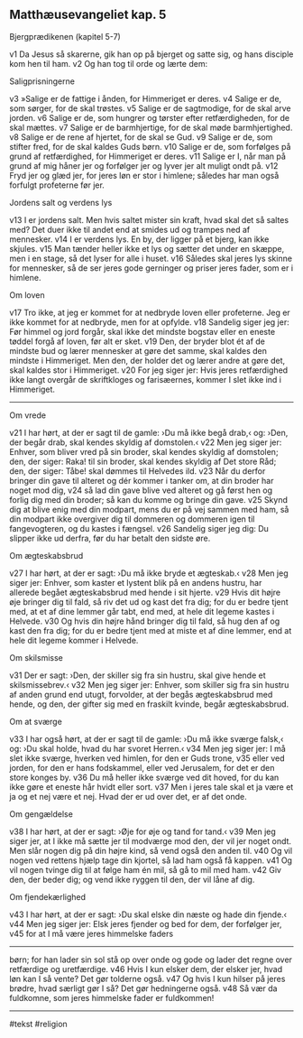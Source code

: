 ## Matthæusevangeliet kap. 5 

Bjergprædikenen (kapitel 5-7) 

v1 Da Jesus så skarerne, gik han op på bjerget og satte sig, og hans disciple kom hen til ham. v2 Og han tog til orde og lærte dem: 

Saligprisningerne 

v3 »Salige er de fattige i ånden, for Himmeriget er deres. v4 Salige er de, som sørger, for de skal trøstes. v5 Salige er de sagtmodige, for de skal arve jorden. v6 Salige er de, som hungrer og tørster efter retfærdigheden, for de skal mættes. v7 Salige er de barmhjertige, for de skal møde barmhjertighed. v8 Salige er de rene af hjertet, for de skal se Gud. v9 Salige er de, som stifter fred, for de skal kaldes Guds børn. v10 Salige er de, som forfølges på grund af retfærdighed, for Himmeriget er deres. v11 Salige er I, når man på grund af mig håner jer og forfølger jer og lyver jer alt muligt ondt på. v12 Fryd jer og glæd jer, for jeres løn er stor i himlene; således har man også forfulgt profeterne før jer. 

Jordens salt og verdens lys 

v13 I er jordens salt. Men hvis saltet mister sin kraft, hvad skal det så saltes med? Det duer ikke til andet end at smides ud og trampes ned af mennesker. v14 I er verdens lys. En by, der ligger på et bjerg, kan ikke skjules. v15 Man tænder heller ikke et lys og sætter det under en skæppe, men i en stage, så det lyser for alle i huset. v16 Således skal jeres lys skinne for mennesker, så de ser jeres gode gerninger og priser jeres fader, som er i himlene. 

Om loven 

v17 Tro ikke, at jeg er kommet for at nedbryde loven eller profeterne. Jeg er ikke kommet for at nedbryde, men for at opfylde. v18 Sandelig siger jeg jer: Før himmel og jord forgår, skal ikke det mindste bogstav eller en eneste tøddel forgå af loven, før alt er sket. v19 Den, der bryder blot ét af de mindste bud og lærer mennesker at gøre det samme, skal kaldes den mindste i Himmeriget. Men den, der holder det og lærer andre at gøre det, skal kaldes stor i Himmeriget. v20 For jeg siger jer: Hvis jeres retfærdighed ikke langt overgår de skriftkloges og farisæernes, kommer I slet ikke ind i Himmeriget. 

---

Om vrede 

v21 I har hørt, at der er sagt til de gamle: ›Du må ikke begå drab,‹ og: ›Den, der begår drab, skal kendes skyldig af domstolen.‹ v22 Men jeg siger jer: Enhver, som bliver vred på sin broder, skal kendes skyldig af domstolen; den, der siger: Raka! til sin broder, skal kendes skyldig af Det store Råd; den, der siger: Tåbe! skal dømmes til Helvedes ild. v23 Når du derfor bringer din gave til alteret og dér kommer i tanker om, at din broder har noget mod dig, v24 så lad din gave blive ved alteret og gå først hen og forlig dig med din broder; så kan du komme og bringe din gave. v25 Skynd dig at blive enig med din modpart, mens du er på vej sammen med ham, så din modpart ikke overgiver dig til dommeren og dommeren igen til fangevogteren, og du kastes i fængsel. v26 Sandelig siger jeg dig: Du slipper ikke ud derfra, før du har betalt den sidste øre. 

Om ægteskabsbrud 

v27 I har hørt, at der er sagt: ›Du må ikke bryde et ægteskab.‹ v28 Men jeg siger jer: Enhver, som kaster et lystent blik på en andens hustru, har allerede begået ægteskabsbrud med hende i sit hjerte. v29 Hvis dit højre øje bringer dig til fald, så riv det ud og kast det fra dig; for du er bedre tjent med, at et af dine lemmer går tabt, end med, at hele dit legeme kastes i Helvede. v30 Og hvis din højre hånd bringer dig til fald, så hug den af og kast den fra dig; for du er bedre tjent med at miste et af dine lemmer, end at hele dit legeme kommer i Helvede. 

Om skilsmisse 

v31 Der er sagt: ›Den, der skiller sig fra sin hustru, skal give hende et skilsmissebrev.‹ v32 Men jeg siger jer: Enhver, som skiller sig fra sin hustru af anden grund end utugt, forvolder, at der begås ægteskabsbrud med hende, og den, der gifter sig med en fraskilt kvinde, begår ægteskabsbrud. 

Om at sværge 

v33 I har også hørt, at der er sagt til de gamle: ›Du må ikke sværge falsk,‹ og: ›Du skal holde, hvad du har svoret Herren.‹ v34 Men jeg siger jer: I må slet ikke sværge, hverken ved himlen, for den er Guds trone, v35 eller ved jorden, for den er hans fodskammel, eller ved Jerusalem, for det er den store konges by. v36 Du må heller ikke sværge ved dit hoved, for du kan ikke gøre et eneste hår hvidt eller sort. v37 Men i jeres tale skal et ja være et ja og et nej være et nej. Hvad der er ud over det, er af det onde. 

Om gengældelse 

v38 I har hørt, at der er sagt: ›Øje for øje og tand for tand.‹ v39 Men jeg siger jer, at I ikke må sætte jer til modværge mod den, der vil jer noget ondt. Men slår nogen dig på din højre kind, så vend også den anden til. v40 Og vil nogen ved rettens hjælp tage din kjortel, så lad ham også få kappen. v41 Og vil nogen tvinge dig til at følge ham én mil, så gå to mil med ham. v42 Giv den, der beder dig; og vend ikke ryggen til den, der vil låne af dig. 

Om fjendekærlighed 

v43 I har hørt, at der er sagt: ›Du skal elske din næste og hade din fjende.‹ v44 Men jeg siger jer: Elsk jeres fjender og bed for dem, der forfølger jer, v45 for at I må være jeres himmelske faders 

---

børn; for han lader sin sol stå op over onde og gode og lader det regne over retfærdige og uretfærdige. v46 Hvis I kun elsker dem, der elsker jer, hvad løn kan I så vente? Det gør tolderne også. v47 Og hvis I kun hilser på jeres brødre, hvad særligt gør I så? Det gør hedningerne også. v48 Så vær da fuldkomne, som jeres himmelske fader er fuldkommen!

---
#tekst 
#religion 
